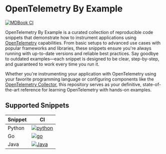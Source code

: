 # OpenTelemetry By Example

[![MDBook CI](https://github.com/emdneto/opentelemetry-by-example/actions/workflows/ci.yaml/badge.svg)](https://github.com/emdneto/opentelemetry-by-example/actions/workflows/ci.yaml)

OpenTelemetry By Example is a curated collection of reproducible code snippets that demonstrate how to instrument applications using [OpenTelemetry][opentelemetry] capabilities. From basic setups to advanced use cases with popular frameworks and libraries, these snippets ensure you're always running with up-to-date versions and reliable best practices. Say goodbye to outdated examples—each snippet is designed to be clear, step-by-step, and guaranteed to work every time you run it.

Whether you're instrumenting your application with OpenTelemetry using your favorite programming language or configuring components like the [OpenTelemetry Collector][collector], this repository serves as your definitive, state-of-the-art reference for learning OpenTelemetry with
hands-on examples.

## Supported Snippets

| Snippet    | CI |
| -------- | ------- |
| Python  | [![python]][python-ci] |
| Go  | [![go]][go-ci] |
| Java  | [![Java]][java-ci] |

[python]: https://github.com/emdneto/opentelemetry-by-example/actions/workflows/python.yml/badge.svg?branch=main
[python-ci]: https://github.com/emdneto/opentelemetry-by-example/actions/workflows/python.yml
[go]: https://github.com/emdneto/opentelemetry-by-example/actions/workflows/go.yml/badge.svg?branch=main
[go-ci]: https://github.com/emdneto/opentelemetry-by-example/actions/workflows/go.yml
[java]: https://github.com/emdneto/opentelemetry-by-example/actions/workflows/java.yml/badge.svg?branch=main
[java-ci]: https://github.com/emdneto/opentelemetry-by-example/actions/workflows/java.yml

[opentelemetry]: https://opentelemetry.io
[collector]: https://opentelemetry.io/docs/collector/
